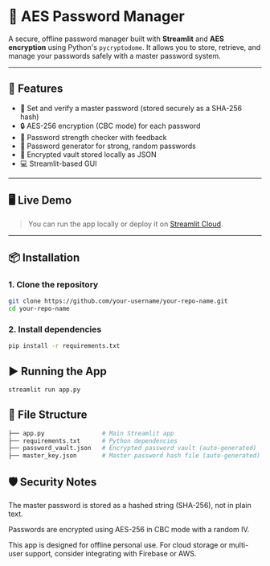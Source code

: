 # 🔐 AES Password Manager

A secure, offline password manager built with **Streamlit** and **AES encryption** using Python's `pycryptodome`. It allows you to store, retrieve, and manage your passwords safely with a master password system.

---

## 🚀 Features

- 🔑 Set and verify a master password (stored securely as a SHA-256 hash)
- 🔒 AES-256 encryption (CBC mode) for each password
- 🧠 Password strength checker with feedback
- 🔁 Password generator for strong, random passwords
- 📁 Encrypted vault stored locally as JSON
- 💻 Streamlit-based GUI

---

## 🖥️ Live Demo

> You can run the app locally or deploy it on [Streamlit Cloud](https://share.streamlit.io).

---

## 📦 Installation

### 1. Clone the repository

```bash
git clone https://github.com/your-username/your-repo-name.git
cd your-repo-name
```

### 2. Install dependencies
```bash
pip install -r requirements.txt
```

## ▶️ Running the App
```bash
streamlit run app.py
```

## 📁 File Structure
```bash
├── app.py                # Main Streamlit app
├── requirements.txt      # Python dependencies
├── password_vault.json   # Encrypted password vault (auto-generated)
├── master_key.json       # Master password hash file (auto-generated)
```
## 🛡️ Security Notes
The master password is stored as a hashed string (SHA-256), not in plain text.

Passwords are encrypted using AES-256 in CBC mode with a random IV.

This app is designed for offline personal use. For cloud storage or multi-user support, consider integrating with Firebase or AWS.
